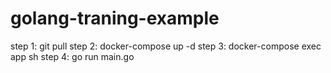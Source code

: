 # golang-traning-example
step 1: git pull
step 2: docker-compose up -d
step 3: docker-compose exec app sh
step 4: go run main.go
